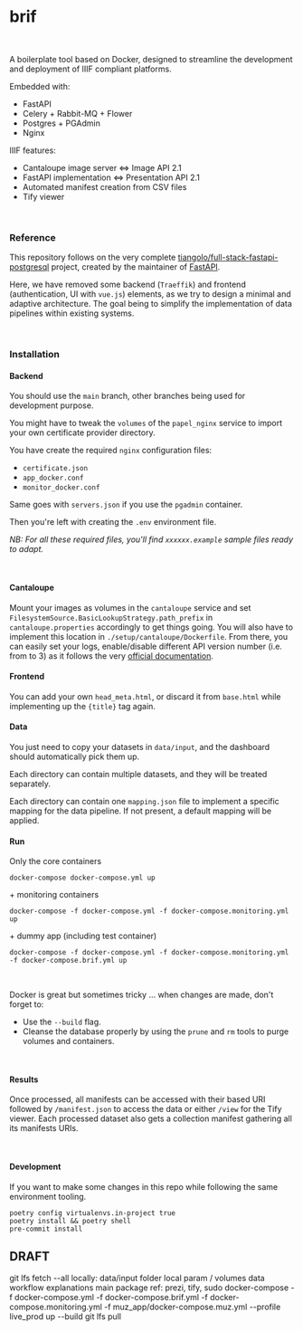 # brif
<br>

A boilerplate tool based on Docker, designed to streamline the development and deployment of IIIF compliant platforms.

Embedded with:
- FastAPI
- Celery + Rabbit-MQ + Flower
- Postgres + PGAdmin
- Nginx

IIIF features:
- Cantaloupe image server <=> Image API 2.1
- FastAPI implementation <=> Presentation API 2.1
- Automated manifest creation from CSV files
- Tify viewer

<br>

### Reference
This repository follows on the very complete [tiangolo/full-stack-fastapi-postgresql](https://github.com/tiangolo/full-stack-fastapi-postgresql) project, created by the maintainer of [FastAPI](https://github.com/tiangolo/fastapi).

Here, we have removed some backend (`Traeffik`) and frontend (authentication, UI with `vue.js`) elements, as we try to design a minimal and adaptive architecture. The goal being to simplify the implementation of data pipelines within existing systems.

<br>

### Installation
#### Backend
You should use the `main` branch, other branches being used for development purpose.

You might have to tweak the `volumes` of the `papel_nginx` service to import your own certificate provider directory.

You have create the required `nginx` configuration files:
- `certificate.json`
- `app_docker.conf`
- `monitor_docker.conf`

Same goes with `servers.json` if you use the `pgadmin` container.

Then you're left with creating the `.env` environment file.

*NB: For all these required files, you'll find `xxxxxx.example` sample files ready to adapt.*

<br>

#### Cantaloupe
Mount your images as volumes in the `cantaloupe` service and set `FilesystemSource.BasicLookupStrategy.path_prefix` in `cantaloupe.properties` accordingly to get things going.
You will also have to implement this location in `./setup/cantaloupe/Dockerfile`.
From there, you can easily set your logs, enable/disable different API version number (i.e. from to 3) as it follows the very [official documentation](https://cantaloupe-project.github.io/).


#### Frontend
You can add your own `head_meta.html`, or discard it from `base.html` while implementing up the `{title}` tag again.


#### Data
You just need to copy your datasets in `data/input`, and the dashboard should automatically pick them up.

Each directory can contain multiple datasets, and they will be treated separately.

Each directory can contain one `mapping.json` file to implement a specific mapping for the data pipeline. If not present, a default mapping will be applied.


#### Run
Only the core containers
```
docker-compose docker-compose.yml up
```

\+ monitoring containers
```
docker-compose -f docker-compose.yml -f docker-compose.monitoring.yml up
```

\+ dummy app (including test container)
```
docker-compose -f docker-compose.yml -f docker-compose.monitoring.yml -f docker-compose.brif.yml up
```
<br>

Docker is great but sometimes tricky ... when changes are made, don't forget to:
- Use the `--build` flag.
- Cleanse the database properly by using the `prune` and `rm` tools to purge volumes and containers.

<br>

#### Results
Once processed, all manifests can be accessed with their based URI followed by `/manifest.json` to access the data or either `/view` for the Tify viewer.
Each processed dataset also gets a collection manifest gathering all its manifests URIs.

<br>

#### Development
If you want to make some changes in this repo while following the same environment tooling.
```
poetry config virtualenvs.in-project true
poetry install && poetry shell
pre-commit install
```


## DRAFT
git lfs fetch --all
locally: data/input folder
local param / volumes
data workflow explanations
main package ref: prezi, tify,
sudo docker-compose -f docker-compose.yml -f docker-compose.brif.yml -f docker-compose.monitoring.yml -f muz_app/docker-compose.muz.yml --profile live_prod up --build
git lfs pull

